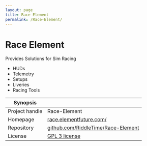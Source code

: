 ```yaml
---
layout: page
title: Race Element
permalink: /Race-Element/
---
```


# Race Element

Provides Solutions for Sim Racing

- HUDs
- Telemetry
- Setups
- Liveries
- Racing Tools

| Synopsis         |  |
|------------------|--|
| Project handle   | Race-Element |
| Homepage         | [race.elementfuture.com/](https://race.elementfuture.com/) |
| Repository       | [github.com/RiddleTime/Race-Element](https://github.com/RiddleTime/Race-Element) |
| License          | [GPL 3 license](https://github.com/RiddleTime/Race-Element/blob/dev/LICENSE.txt) |
